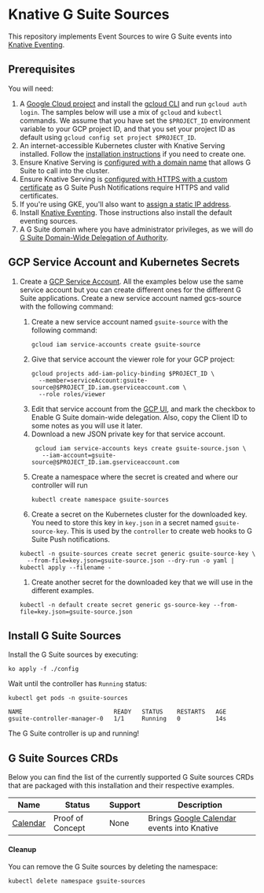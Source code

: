 # Knative G Suite Sources

This repository implements Event Sources to wire G Suite events into [Knative Eventing](https://github.com/knative/eventing).

## Prerequisites

You will need:

1. A [Google Cloud project](https://cloud.google.com/resource-manager/docs/creating-managing-projects) and install the 
[gcloud CLI](https://cloud.google.com/sdk/) and run `gcloud auth login`. 
The samples below will use a mix of `gcloud` and `kubectl` commands. 
We assume that you have set the `$PROJECT_ID` environment variable to your GCP 
project ID, and that you set your project ID as default using 
`gcloud config set project $PROJECT_ID`.
1. An internet-accessible Kubernetes cluster with Knative Serving
   installed. Follow the [installation
   instructions](https://www.knative.dev/docs/install/)
   if you need to create one.
1. Ensure Knative Serving is [configured with a domain
   name](https://www.knative.dev/docs/serving/using-a-custom-domain/)
   that allows G Suite to call into the cluster.
1. Ensure Knative Serving is [configured with HTTPS with a custom 
certificate](https://knative.dev/docs/serving/using-an-ssl-cert/) as 
G Suite Push Notifications require HTTPS and valid certificates.
1. If you're using GKE, you'll also want to [assign a static IP address](https://www.knative.dev/docs/serving/gke-assigning-static-ip-address/).
1. Install [Knative Eventing](https://www.knative.dev/docs/install/index.html). Those
   instructions also install the default eventing sources.
1. A G Suite domain where you have administrator privileges, as we 
will do [G Suite Domain-Wide Delegation of Authority](https://developers.google.com/identity/protocols/OAuth2ServiceAccount#delegatingauthority).   


## GCP Service Account and Kubernetes Secrets

1. Create a [GCP Service Account](https://console.cloud.google.com/iam-admin/serviceaccounts/project). 
All the examples below use the same service account but you can create different ones for the different G Suite applications.
 Create a new service account named gcs-source with the following command:

    1. Create a new service account named `gsuite-source` with the following
       command: 
       ```shell
       gcloud iam service-accounts create gsuite-source
       ```
    1. Give that service account the viewer role for your GCP project:
       ```shell 
       gcloud projects add-iam-policy-binding $PROJECT_ID \
         --member=serviceAccount:gsuite-source@$PROJECT_ID.iam.gserviceaccount.com \
         --role roles/viewer
       ```
    1. Edit that service account from the [GCP UI](https://console.cloud.google.com/iam-admin/serviceaccounts/project), 
       and mark the checkbox to Enable G Suite domain-wide delegation. 
       Also, copy the Client ID to some notes as you will use it later. 
    1. Download a new JSON private key for that service account.
       ```shell
        gcloud iam service-accounts keys create gsuite-source.json \
          --iam-account=gsuite-source@$PROJECT_ID.iam.gserviceaccount.com
       ```
    1. Create a namespace where the secret is created and where our controller will run
       ```shell
       kubectl create namespace gsuite-sources
       ```
    1. Create a secret on the Kubernetes cluster for the downloaded key. You need
      to store this key in `key.json` in a secret named `gsuite-source-key`. 
      This is used by the `controller` to create web hooks to G Suite Push notifications.
      ```shell 
      kubectl -n gsuite-sources create secret generic gsuite-source-key \
        --from-file=key.json=gsuite-source.json --dry-run -o yaml | kubectl apply --filename -
      ```
     1. Create another secret for the downloaded key that we will use in the different examples. 
      ```shell 
      kubectl -n default create secret generic gs-source-key --from-file=key.json=gsuite-source.json
      ```     

## Install G Suite Sources

Install the G Suite sources by executing:
    
```shell
ko apply -f ./config
```

Wait until the controller has `Running` status:

```shell
kubectl get pods -n gsuite-sources 
```
```
NAME                          READY   STATUS    RESTARTS   AGE
gsuite-controller-manager-0   1/1     Running   0          14s
```

The G Suite controller is up and running! 

## G Suite Sources CRDs

Below you can find the list of the currently supported G Suite sources CRDs that are packaged with 
this installation and their respective examples.

| Name | Status | Support | Description |
|------|--------|---------|-------------|
| [Calendar](./samples/calendar/README.md) | Proof of Concept | None | Brings [Google Calendar](https://calendar.google.com/calendar/) events into Knative |


#### Cleanup

You can remove the G Suite sources by deleting the namespace:

```shell
kubectl delete namespace gsuite-sources
```


 
